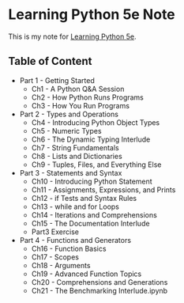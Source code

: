 # Learning Python 5e Note

This is my note for [Learning Python 5e](http://shop.oreilly.com/product/0636920028154.do).

## Table of Content

- Part 1 - Getting Started
    - Ch1 - A Python Q&A Session 
    - Ch2 - How Python Runs Programs 
    - Ch3 - How You Run Programs 
- Part 2 - Types and Operations
    - Ch4 - Introducing Python Object Types 
    - Ch5 - Numeric Types 
    - Ch6 - The Dynamic Typing Interlude 
    - Ch7 - String Fundamentals 
    - Ch8 - Lists and Dictionaries 
    - Ch9 - Tuples, Files, and Everything Else 
- Part 3 - Statements and Syntax
    - Ch10 - Introducing Python Statement 
    - Ch11 - Assignments, Expressions, and Prints 
    - Ch12 - if Tests and Syntax Rules 
    - Ch13 - while and for Loops 
    - Ch14 - Iterations and Comprehensions 
    - Ch15 - The Documentation Interlude 
    - Part3 Exercise 
- Part 4 - Functions and Generators
    - Ch16 - Function Basics
    - Ch17 - Scopes
    - Ch18 - Arguments
    - Ch19 - Advanced Function Topics
    - Ch20 - Comprehensions and Generations
    - Ch21 - The Benchmarking Interlude.ipynb